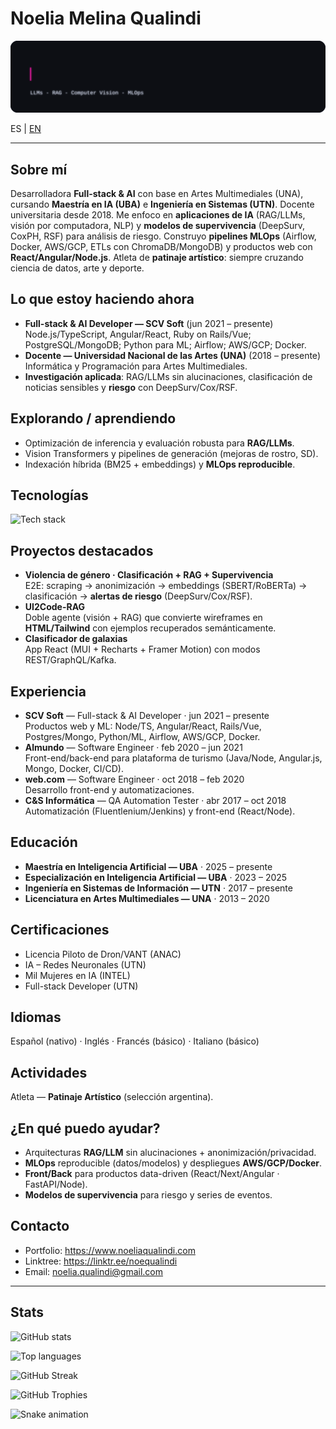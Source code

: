 <!-- Profile README for GitHub: noequalindi/noequalindi -->

# Noelia Melina Qualindi

<p align="center">
  <img src="./banner.svg" alt="Software & AI Engineer — magenta light code font typewriter" />
</p>

ES | [EN](#english-version)

---

## Sobre mí

Desarrolladora **Full-stack & AI** con base en Artes Multimediales (UNA), cursando **Maestría en IA (UBA)** e **Ingeniería en Sistemas (UTN)**. Docente universitaria desde 2018. Me enfoco en **aplicaciones de IA** (RAG/LLMs, visión por computadora, NLP) y **modelos de supervivencia** (DeepSurv, CoxPH, RSF) para análisis de riesgo. Construyo **pipelines MLOps** (Airflow, Docker, AWS/GCP, ETLs con ChromaDB/MongoDB) y productos web con **React/Angular/Node.js**. Atleta de **patinaje artístico**: siempre cruzando ciencia de datos, arte y deporte.

## Lo que estoy haciendo ahora

- **Full-stack & AI Developer — SCV Soft** (jun 2021 – presente)  
  Node.js/TypeScript, Angular/React, Ruby on Rails/Vue; PostgreSQL/MongoDB; Python para ML; Airflow; AWS/GCP; Docker.
- **Docente — Universidad Nacional de las Artes (UNA)** (2018 – presente)  
  Informática y Programación para Artes Multimediales.
- **Investigación aplicada**: RAG/LLMs sin alucinaciones, clasificación de noticias sensibles y **riesgo** con DeepSurv/Cox/RSF.

## Explorando / aprendiendo

- Optimización de inferencia y evaluación robusta para **RAG/LLMs**.  
- Vision Transformers y pipelines de generación (mejoras de rostro, SD).  
- Indexación híbrida (BM25 + embeddings) y **MLOps reproducible**.

## Tecnologías

<p>
  <img src="https://skillicons.dev/icons?i=python,pytorch,tensorflow,sklearn,opencv,fastapi,flask,git,github,githubactions,docker,linux,aws,gcp,mongodb,postgres,redis,airflow,kafka,graphql,react,angular,ts,tailwind,vue,ruby,rails,java,jenkins,figma&perline=12" alt="Tech stack"/>
</p>

## Proyectos destacados

- **Violencia de género · Clasificación + RAG + Supervivencia**  
  E2E: scraping → anonimización → embeddings (SBERT/RoBERTa) → clasificación → **alertas de riesgo** (DeepSurv/Cox/RSF).
- **UI2Code-RAG**  
  Doble agente (visión + RAG) que convierte wireframes en **HTML/Tailwind** con ejemplos recuperados semánticamente.
- **Clasificador de galaxias**  
  App React (MUI + Recharts + Framer Motion) con modos REST/GraphQL/Kafka.

## Experiencia

- **SCV Soft** — Full-stack & AI Developer · jun 2021 – presente  
  Productos web y ML: Node/TS, Angular/React, Rails/Vue, Postgres/Mongo, Python/ML, Airflow, AWS/GCP, Docker.
- **Almundo** — Software Engineer · feb 2020 – jun 2021  
  Front-end/back-end para plataforma de turismo (Java/Node, Angular.js, Mongo, Docker, CI/CD).
- **web.com** — Software Engineer · oct 2018 – feb 2020  
  Desarrollo front-end y automatizaciones.
- **C&S Informática** — QA Automation Tester · abr 2017 – oct 2018  
  Automatización (Fluentlenium/Jenkins) y front-end (React/Node).

## Educación

- **Maestría en Inteligencia Artificial — UBA** · 2025 – presente  
- **Especialización en Inteligencia Artificial — UBA** · 2023 – 2025  
- **Ingeniería en Sistemas de Información — UTN** · 2017 – presente  
- **Licenciatura en Artes Multimediales — UNA** · 2013 – 2020

## Certificaciones

- Licencia Piloto de Dron/VANT (ANAC)  
- IA – Redes Neuronales (UTN)  
- Mil Mujeres en IA (INTEL)  
- Full-stack Developer (UTN)

## Idiomas

Español (nativo) · Inglés · Francés (básico) · Italiano (básico)

## Actividades

Atleta — **Patinaje Artístico** (selección argentina).

## ¿En qué puedo ayudar?

- Arquitecturas **RAG/LLM** sin alucinaciones + anonimización/privacidad.  
- **MLOps** reproducible (datos/modelos) y despliegues **AWS/GCP/Docker**.  
- **Front/Back** para productos data-driven (React/Next/Angular · FastAPI/Node).  
- **Modelos de supervivencia** para riesgo y series de eventos.

## Contacto

- Portfolio: https://www.noeliaqualindi.com  
- Linktree: https://linktr.ee/noequalindi  
- Email: noelia.qualindi@gmail.com

---

## Stats

<p>
  <img src="https://github-readme-stats.vercel.app/api?username=noequalindi&show_icons=true&hide_title=false" alt="GitHub stats"/>
</p>
<p>
  <img src="https://github-readme-stats.vercel.app/api/top-langs/?username=noequalindi&layout=compact" alt="Top languages"/>
</p>
<p>
  <img src="https://streak-stats.demolab.com?user=noequalindi&border_radius=4" alt="GitHub Streak"/>
</p>
<p>
  <img src="https://github-profile-trophy.vercel.app/?username=noequalindi&theme=flat&no-frame=true&column=6" alt="GitHub Trophies"/>
</p>

<!-- Insertá la animación en el README cuando corra el workflow -->
![Snake animation](https://raw.githubusercontent.com/noequalindi/noequalindi/output/snake.svg)

